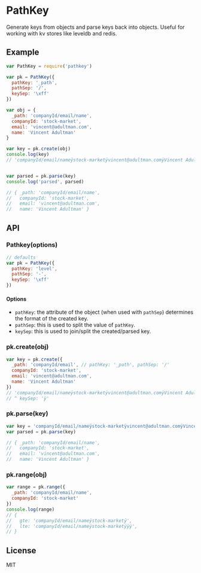 # PathKey

Generate keys from objects and parse keys back into objects. Useful for working with kv stores like leveldb and redis.

## Example

```js
var PathKey = require('pathkey')

var pk = PathKey({
  pathKey: '_path',
  pathSep: '/',
  keySep: '\xff'
})

var obj = {
  _path: 'companyId/email/name',
  companyId: 'stock-market',
  email: 'vincent@adultman.com',
  name: 'Vincent Adultman'
}

var key = pk.create(obj)
console.log(key)
// 'companyId/email/nameÿstock-marketÿvincent@adultman.comÿVincent Adultman'


var parsed = pk.parse(key)
console.log('parsed', parsed)

// { _path: 'companyId/email/name',
//   companyId: 'stock-market',
//   email: 'vincent@adultman.com',
//   name: 'Vincent Adultman' }
```

## API

### Pathkey(options)

```js
// defaults
var pk = PathKey({
  pathKey: 'level',
  pathSep: '-',
  keySep: '\xff'
})
```

#### Options

* `pathKey`: the attribute of the object (when used with `pathSep`) determines the format of the created key.
* `pathSep`: this is used to split the value of `pathKey`.
* `keySep`: this is used to join/split the created/parsed key.

### pk.create(obj)

```js
var key = pk.create({
  _path: 'companyId/email', // pathKey: '_path', pathSep: '/'
  companyId: 'stock-market',
  email: 'vincent@adultman.com',
  name: 'Vincent Adultman'
})
// 'companyId/email/nameÿstock-marketÿvincent@adultman.comÿVincent Adultman'
// ^ keySep: 'ÿ'
```

### pk.parse(key)

```js
var key = 'companyId/email/nameÿstock-marketÿvincent@adultman.comÿVincent Adultman'
var parsed = pk.parse(key)

// { _path: 'companyId/email/name',
//   companyId: 'stock-market',
//   email: 'vincent@adultman.com',
//   name: 'Vincent Adultman' }
```

### pk.range(obj)

```js
var range = pk.range({
  _path: 'companyId/email/name',
  companyId: 'stock-market'
})
console.log(range)
// {
//   gte: 'companyId/email/nameÿstock-marketÿ',
//   lte: 'companyId/email/nameÿstock-marketÿÿÿ',
// }

```

## License

MIT
